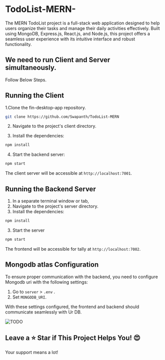 # TodoList-MERN-
The MERN TodoList project is a full-stack web application designed to help users organize their tasks and manage their daily activities effectively. Built using MongoDB, Express.js, React.js, and Node.js, this project offers a seamless user experience with its intuitive interface and robust functionality.


## We need to run Client and Server simultaneously.
Follow Below Steps.

## Running the Client

1.Clone the fin-desktop-app repository.
 ```bash
 git clone https://github.com/Swapanth/TodoList-MERN
```

2. Navigate to the project's client directory.

3. Install the dependencies:

```bash
npm install
```

4. Start the backend server:

```bash
npm start
```

The client server will be accessible at `http://localhost:7001`.

## Running the Backend Server

1. In a separate terminal window or tab,
2.  Navigate to the project's server directory.
3.  Install the dependencies:

```bash
npm install
```
3. Start the server 
```bash
npm start
```

The frontend will be accessible for tally at `http://localhost:7002`.

## Mongodb atlas Configuration

To ensure proper communication with the backend, you need to configure Mongodb uri with the following settings:

1. Go to `server` > `.env` .
2. Set `MONGODB_URI`.

With these settings configured, the frontend and backend should communicate seamlessly with Ur DB.

![TODO](https://imgur.com/LDCzyJT.gif)


## Leave a ⭐️ Star if This Project Helps You! 😍
Your support means a lot! 

